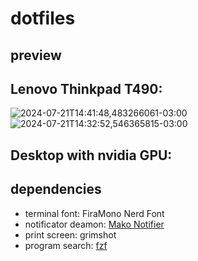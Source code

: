# dotfiles
## preview

## Lenovo Thinkpad T490:
![2024-07-21T14:41:48,483266061-03:00](https://github.com/user-attachments/assets/7b144b50-c581-40a0-89ff-83d5a92dc0c7)
![2024-07-21T14:32:52,546365815-03:00](https://github.com/user-attachments/assets/7fa956b7-9507-4d83-9ad1-c5f4df7bedcd)

## Desktop with nvidia GPU:



## dependencies

- terminal font: FiraMono Nerd Font
- notificator deamon: [Mako Notifier](https://github.com/emersion/mako)
- print screen: grimshot
- program search: [fzf](https://github.com/junegunn/fzf)
